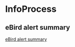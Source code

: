 # InfoProcess

## eBird alert summary

[eBird alert summary](https://christorng.github.io/InfoProcess/eBird)